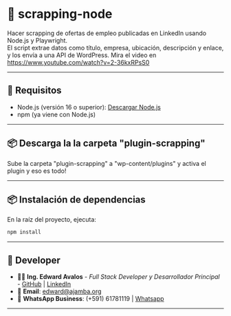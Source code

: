 # 📄 scrapping-node

Hacer scrapping de ofertas de empleo publicadas en LinkedIn usando Node.js y Playwright.  
El script extrae datos como título, empresa, ubicación, descripción y enlace, y los envía a una API de WordPress.
Mira el video en https://www.youtube.com/watch?v=2-36kxRPsS0

---

## 🚀 Requisitos

- Node.js (versión 16 o superior): [Descargar Node.js](https://nodejs.org/)
- npm (ya viene con Node.js)

---

## 📦 Descarga la la carpeta "plugin-scrapping"

Sube la carpeta "plugin-scrapping" a "wp-content/plugins" y activa el plugin y eso es todo!

---

## 📦 Instalación de dependencias

En la raíz del proyecto, ejecuta:

```bash
npm install
```
---

## 🔣 Developer   

- 👨‍💻 **Ing. Edward Avalos** - *Full Stack Developer y Desarrollador Principal* - [GitHub](https://github.com/kirusiya/) | [LinkedIn](https://www.linkedin.com/in/edward-avalos-severiche/)
- 📧 **Email**: edward@ajamba.org
- 📱 **WhatsApp Business**: (+591) 61781119 | [Whatsapp](https://wa.me/59161781119)
---


